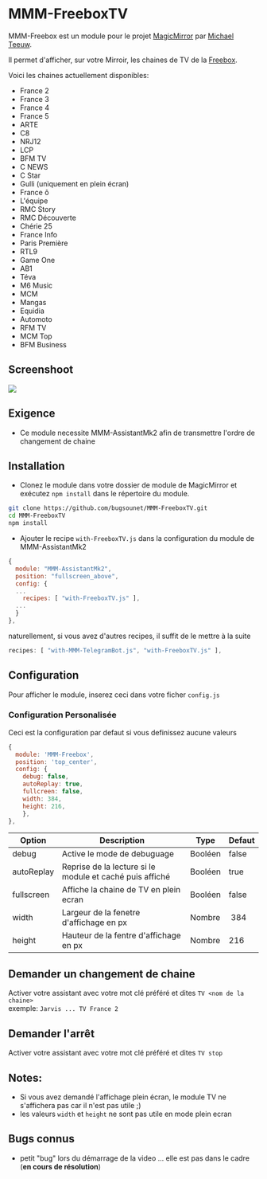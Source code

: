 # MMM-FreeboxTV

MMM-Freebox est un module pour le projet [MagicMirror](https://github.com/MichMich/MagicMirror) par [Michael Teeuw](https://github.com/MichMich).

Il permet d'afficher, sur votre Mirroir, les chaines de TV de la [Freebox](https://www.free.fr/freebox/).

Voici les chaines actuellement disponibles:

 * France 2
 * France 3
 * France 4
 * France 5
 * ARTE
 * C8
 * NRJ12
 * LCP
 * BFM TV
 * C NEWS
 * C Star
 * Gulli (uniquement en plein écran)
 * France ô
 * L'équipe
 * RMC Story
 * RMC Découverte
 * Chérie 25
 * France Info
 * Paris Première
 * RTL9
 * Game One
 * AB1
 * Téva
 * M6 Music
 * MCM
 * Mangas
 * Equidia
 * Automoto
 * RFM TV
 * MCM Top
 * BFM Business

## Screenshoot
![](https://raw.githubusercontent.com/bugsounet/MMM-FreeboxTV/dev/screenshoot.jpg)

## Exigence
 * Ce module necessite MMM-AssistantMk2 afin de transmettre l'ordre de changement de chaine 

## Installation
 * Clonez le module dans votre dossier de module de MagicMirror et exécutez `npm install` dans le répertoire du module.
```sh
git clone https://github.com/bugsounet/MMM-FreeboxTV.git
cd MMM-FreeboxTV
npm install
```

 * Ajouter le recipe `with-FreeboxTV.js` dans la configuration du module de MMM-AssistantMk2
 
```js
{
  module: "MMM-AssistantMk2",
  position: "fullscreen_above",
  config: {
  ...
    recipes: [ "with-FreeboxTV.js" ],
  ...
  }
},
```
naturellement, si vous avez d'autres recipes, il suffit de le mettre à la suite
```js
recipes: [ "with-MMM-TelegramBot.js", "with-FreeboxTV.js" ],
```

## Configuration
Pour afficher le module, inserez ceci dans votre ficher `config.js`

### Configuration Personalisée
Ceci est la configuration par defaut si vous definissez aucune valeurs

```js
{
  module: 'MMM-Freebox',
  position: 'top_center',
  config: {
    debug: false,
    autoReplay: true,
    fullcreen: false,
    width: 384,
    height: 216,
    },
},
```

| Option  | Description | Type | Defaut |
| ------- | --- | --- | --- |
| debug | Active le mode de debuguage | Booléen | false |
| autoReplay | Reprise de la lecture si le module et caché puis affiché | Booléen | true |
| fullscreen | Affiche la chaine de TV en plein ecran | Booléen | false |
| width | Largeur de la fenetre d'affichage en px | Nombre | 384 |
| height | Hauteur de la fentre d'affichage en px | Nombre | 216 |

## Demander un changement de chaine
Activer votre assistant avec votre mot clé préféré et dites `TV <nom de la chaine>`<br>
exemple: `Jarvis ... TV France 2`

## Demander l'arrêt
Activer votre assistant avec votre mot clé préféré et dites `TV stop`<br>

## Notes:
 * Si vous avez demandé l'affichage plein écran, le module TV ne s'affichera pas car il n'est pas utile ;)
 * les valeurs `width` et `height` ne sont pas utile en mode plein ecran
 
## Bugs connus
 * petit "bug" lors du démarrage de la video ... elle est pas dans le cadre (**en cours de résolution**)
